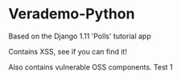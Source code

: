 # Verademo-Python

Based on the Django 1.11 'Polls' tutorial app

Contains XSS, see if you can find it!

Also contains vulnerable OSS components.
Test 1
